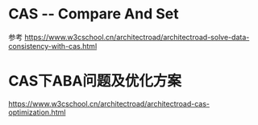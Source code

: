 # CAS -- Compare And Set

参考 https://www.w3cschool.cn/architectroad/architectroad-solve-data-consistency-with-cas.html

# CAS下ABA问题及优化方案

https://www.w3cschool.cn/architectroad/architectroad-cas-optimization.html